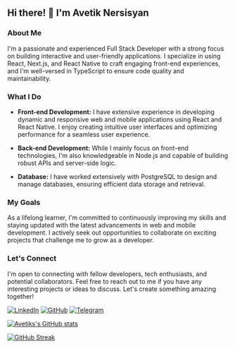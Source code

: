 ## Hi there! 👋 I'm Avetik Nersisyan

### About Me
I'm a passionate and experienced Full Stack Developer with a strong focus on building interactive and user-friendly applications. I specialize in using React, Next.js, and React Native to craft engaging front-end experiences, and I'm well-versed in TypeScript to ensure code quality and maintainability.

### What I Do
- **Front-end Development:** I have extensive experience in developing dynamic and responsive web and mobile applications using React and React Native. I enjoy creating intuitive user interfaces and optimizing performance for a seamless user experience.

- **Back-end Development:** While I mainly focus on front-end technologies, I'm also knowledgeable in Node.js and capable of building robust APIs and server-side logic.

- **Database:** I have worked extensively with PostgreSQL to design and manage databases, ensuring efficient data storage and retrieval.

### My Goals
As a lifelong learner, I'm committed to continuously improving my skills and staying updated with the latest advancements in web and mobile development. I actively seek out opportunities to collaborate on exciting projects that challenge me to grow as a developer.

### Let's Connect
I'm open to connecting with fellow developers, tech enthusiasts, and potential collaborators. Feel free to reach out to me if you have any interesting projects or ideas to discuss. Let's create something amazing together!

[![LinkedIn](https://img.shields.io/badge/LinkedIn-AvetikNersisyan-blue)](https://www.linkedin.com/in/avetik-nersisyan/)
[![GitHub](https://img.shields.io/badge/GitHub-AvetikNersisyan-lightgrey)](https://github.com/avetiknersisyan)
[![Telegram](https://img.shields.io/badge/Telegram-AvetikNersisyan-blue)](https://t.me/AvetikN)


[![Avetiks's GitHub stats](https://github-readme-stats.vercel.app/api?username=AvetikNersisyan)](https://github.com/avetiknersisyan/github-readme-stats)


[![GitHub Streak](http://github-readme-streak-stats.herokuapp.com?user=AvetikNersisyan&hide_border=true)](https://git.io/streak-stats)


<!--
**AvetikNersisyan/AvetikNersisyan** is a ✨ _special_ ✨ repository because its `README.md` (this file) appears on your GitHub profile.

Here are some ideas to get you started:

- 🔭 I’m currently working on ...
- 🌱 I’m currently learning ...
- 👯 I’m looking to collaborate on ...
- 🤔 I’m looking for help with ...
- 💬 Ask me about ...
- 📫 How to reach me: ...
- 😄 Pronouns: ...
- ⚡ Fun fact: ...
-->
